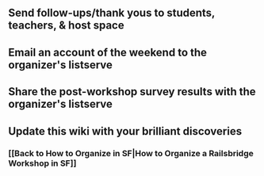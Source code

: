 ## Send follow-ups/thank yous to students, teachers, & host space
## Email an account of the weekend to the organizer's listserve
## Share the post-workshop survey results with the organizer's listserve
## Update this wiki with your brilliant discoveries
### [[Back to How to Organize in SF|How to Organize a Railsbridge Workshop in SF]]